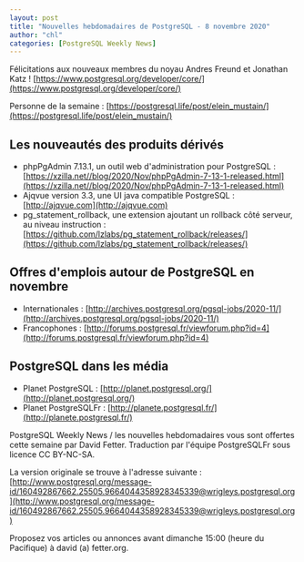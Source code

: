 ```yaml
---
layout: post
title: "Nouvelles hebdomadaires de PostgreSQL - 8 novembre 2020"
author: "chl"
categories: [PostgreSQL Weekly News]
---
```


Félicitations aux nouveaux membres du noyau Andres Freund et Jonathan Katz !
[https://www.postgresql.org/developer/core/](https://www.postgresql.org/developer/core/)

Personne de la semaine : [https://postgresql.life/post/elein_mustain/](https://postgresql.life/post/elein_mustain/)

## Les nouveautés des produits dérivés

- phpPgAdmin 7.13.1, un outil web d'administration pour PostgreSQL :
  [https://xzilla.net//blog/2020/Nov/phpPgAdmin-7-13-1-released.html](https://xzilla.net//blog/2020/Nov/phpPgAdmin-7-13-1-released.html)
- Ajqvue version 3.3, une UI java compatible PostgreSQL :
  [http://ajqvue.com](http://ajqvue.com)
- pg_statement_rollback, une extension ajoutant un rollback côté serveur, au niveau instruction :
  [https://github.com/lzlabs/pg_statement_rollback/releases/](https://github.com/lzlabs/pg_statement_rollback/releases/)

<!--more-->

## Offres d'emplois autour de PostgreSQL en novembre

- Internationales : [http://archives.postgresql.org/pgsql-jobs/2020-11/](http://archives.postgresql.org/pgsql-jobs/2020-11/)
- Francophones : [http://forums.postgresql.fr/viewforum.php?id=4](http://forums.postgresql.fr/viewforum.php?id=4)

## PostgreSQL dans les média

- Planet PostgreSQL : [http://planet.postgresql.org/](http://planet.postgresql.org/)
- Planet PostgreSQLFr : [http://planete.postgresql.fr/](http://planete.postgresql.fr/)

PostgreSQL Weekly News / les nouvelles hebdomadaires vous sont offertes cette semaine par David Fetter. Traduction par l'équipe PostgreSQLFr sous licence CC BY-NC-SA.


La version originale se trouve à l'adresse suivante :
[http://www.postgresql.org/message-id/160492867662.25505.9664044358928345339@wrigleys.postgresql.org](http://www.postgresql.org/message-id/160492867662.25505.9664044358928345339@wrigleys.postgresql.org)

Proposez vos articles ou annonces avant dimanche 15:00 (heure du Pacifique) à david (a) fetter.org.

